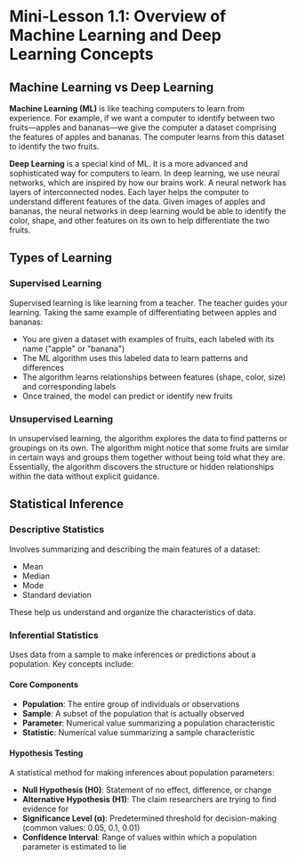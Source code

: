 # Mini-Lesson 1.1: Overview of Machine Learning and Deep Learning Concepts

## Machine Learning vs Deep Learning

**Machine Learning (ML)** is like teaching computers to learn from experience. For example, if we want a computer to identify between two fruits—apples and bananas—we give the computer a dataset comprising the features of apples and bananas. The computer learns from this dataset to identify the two fruits.

**Deep Learning** is a special kind of ML. It is a more advanced and sophisticated way for computers to learn. In deep learning, we use neural networks, which are inspired by how our brains work. A neural network has layers of interconnected nodes. Each layer helps the computer to understand different features of the data. Given images of apples and bananas, the neural networks in deep learning would be able to identify the color, shape, and other features on its own to help differentiate the two fruits.

## Types of Learning

### Supervised Learning
Supervised learning is like learning from a teacher. The teacher guides your learning. Taking the same example of differentiating between apples and bananas:
- You are given a dataset with examples of fruits, each labeled with its name ("apple" or "banana")
- The ML algorithm uses this labeled data to learn patterns and differences
- The algorithm learns relationships between features (shape, color, size) and corresponding labels
- Once trained, the model can predict or identify new fruits

### Unsupervised Learning
In unsupervised learning, the algorithm explores the data to find patterns or groupings on its own. The algorithm might notice that some fruits are similar in certain ways and groups them together without being told what they are. Essentially, the algorithm discovers the structure or hidden relationships within the data without explicit guidance.

## Statistical Inference

### Descriptive Statistics
Involves summarizing and describing the main features of a dataset:
- Mean
- Median
- Mode
- Standard deviation

These help us understand and organize the characteristics of data.

### Inferential Statistics
Uses data from a sample to make inferences or predictions about a population. Key concepts include:

#### Core Components
- **Population**: The entire group of individuals or observations
- **Sample**: A subset of the population that is actually observed
- **Parameter**: Numerical value summarizing a population characteristic
- **Statistic**: Numerical value summarizing a sample characteristic

#### Hypothesis Testing
A statistical method for making inferences about population parameters:

- **Null Hypothesis (H0)**: Statement of no effect, difference, or change
- **Alternative Hypothesis (H1)**: The claim researchers are trying to find evidence for
- **Significance Level (α)**: Predetermined threshold for decision-making (common values: 0.05, 0.1, 0.01)
- **Confidence Interval**: Range of values within which a population parameter is estimated to lie